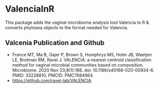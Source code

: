 # ValenciaInR
 This package adds the vaginal microbiome analysis tool Valencia to R & converts phyloseq objects to the format needed for Valencia.


## Valcenia Publication and Github
 - France MT, Ma B, Gajer P, Brown S, Humphrys MS, Holm JB, Waetjen LE, Brotman RM, Ravel J. VALENCIA: a nearest centroid classification method for vaginal microbial communities based on composition. Microbiome. 2020 Nov 23;8(1):166. doi: 10.1186/s40168-020-00934-6. PMID: 33228810; PMCID: PMC7684964.
 - https://github.com/ravel-lab/VALENCIA
